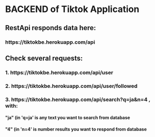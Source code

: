 <h1>BACKEND of Tiktok Application</h1>
<h2>RestApi responds data here: </h2>
<h3>https://tiktokbe.herokuapp.com/api</h3>
<h2>Check several requests: </h2>
<h3>1. https://tiktokbe.herokuapp.com/api/user</h3>
<h3>2. https://tiktokbe.herokuapp.com/api/user/followed</h3>
<h3>3. https://tiktokbe.herokuapp.com/api/search?q=ja&n=4 , with:</h3>
<h4>"ja" (in 'q=ja' is any text you want to search from database </h4>
<h4>"4" (in 'n=4' is number results you want to respond from database </h4>
